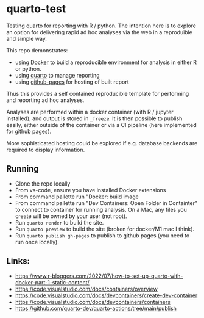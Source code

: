 # quarto-test

Testing quarto for reporting with R / python. The intention here is to explore an option for
delivering rapid ad hoc analyses via the web in a reproduible and simple way.

This repo demonstrates:
* using [Docker](https://www.docker.com/) to build a reproducible environment for analysis in either R or python. 
* using [quarto](https://quarto.org/) to manage reporting
* using [github-pages](https://pages.github.com/) for hosting of built report

Thus this provides a self contained reproducible template for performing and reporting ad 
hoc analyses.

Analyses are performed within a docker container (with R / jupyter installed), and output
is stored in `_freeze`. It is then possible to publish easily, either outside of the container
or via a CI pipeline (here implemented for github pages).

More sophisticated hosting could be explored if e.g. database backends are required to display information.

## Running

* Clone the repo locally
* From vs-code, ensure you have installed Docker extensions
* From command pallette run "Docker: build image
* From command pallette run "Dev Containers: Open Folder in Containter" to connect to container for 
  running analysis. On a Mac, any files you create will be owned by your user (not root).
* Run `quarto render` to build the site.
* Run `quarto preview` to build the site (broken for docker/M1 mac I think).
* Run `quarto publish gh-pages` to publish to github pages (you need to run once locally).



## Links:

* https://www.r-bloggers.com/2022/07/how-to-set-up-quarto-with-docker-part-1-static-content/
* https://code.visualstudio.com/docs/containers/overview
* https://code.visualstudio.com/docs/devcontainers/create-dev-container
* https://code.visualstudio.com/docs/devcontainers/containers
* https://github.com/quarto-dev/quarto-actions/tree/main/publish
